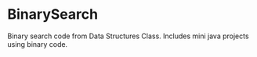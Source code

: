 # BinarySearch
Binary search code from Data Structures Class.
Includes mini java projects using binary code.
